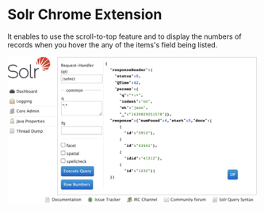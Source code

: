 # Solr Chrome Extension

It enables to use the scroll-to-top feature and to display the numbers of records when you hover the any of the items's field being listed.

![Solr](images/solr-query.png)
